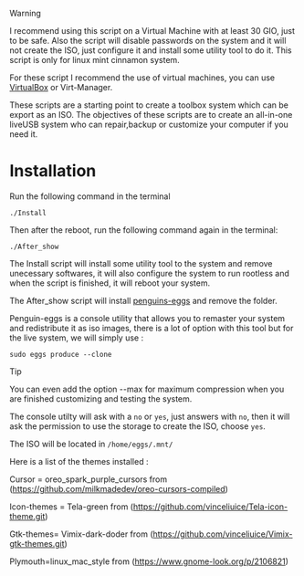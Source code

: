 > [!WARNING]
I recommend using this script on a Virtual Machine with at least 30 GIO, just to be safe. Also the script will disable passwords on the system and it will not create the ISO, just configure it and install some utility tool to do it. This script is only for linux mint cinnamon system.

For these script I recommend the use of virtual machines, you can use [VirtualBox](https://www.virtualbox.org/wiki/Downloads) or Virt-Manager. 

These scripts are a starting point to create a toolbox system which can be export as an ISO. The objectives of these scripts are to create an all-in-one liveUSB system who can repair,backup or customize your computer if you need it.

# Installation 

Run the following command in the terminal 
```
./Install
```
Then after the reboot, run the following command again in the terminal:

```
./After_show
```

The Install script will install some utility tool to the system and remove unecessary softwares, it will also configure the system to run rootless and when the script is finished, it will reboot your system.

The After_show script will install [penguins-eggs](https://penguins-eggs.net/) and remove the folder.

Penguin-eggs is a console utility that allows you to remaster your system and redistribute it as iso images, there is a lot of option with this tool but for the live system, we will simply use : 

```
sudo eggs produce --clone
```
> [!TIP]
You can even add the option --max for maximum compression when you are finished customizing and testing the system. 

The console utilty will ask with a `no` or `yes`, just answers with `no`, then it will ask the permission to use the storage to create the ISO, choose `yes`.

The ISO will be located in `/home/eggs/.mnt/`

Here is a list of the themes installed :

Cursor = oreo_spark_purple_cursors from (https://github.com/milkmadedev/oreo-cursors-compiled) 

Icon-themes = Tela-green from (https://github.com/vinceliuice/Tela-icon-theme.git)

Gtk-themes= Vimix-dark-doder from (https://github.com/vinceliuice/Vimix-gtk-themes.git)

Plymouth=linux_mac_style from (https://www.gnome-look.org/p/2106821)
